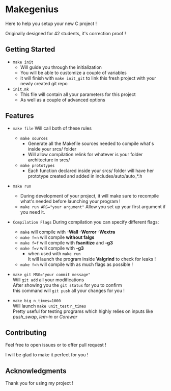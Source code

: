 # Makegenius

Here to help you setup your new C project !

Originally designed for 42 students, it's correction proof !


## Getting Started

* ```make init```
  * Will guide you through the initialization
  * You will be able to customize a couple of variables
  * it will finish with ```make init_git``` to link this fresh project with your newly created git repo
* ```init.mk```
  * This file will contain all your parameters for this project
  * As well as a couple of advanced options

## Features


* ```make file```  Will call both of these rules
  * ```make sources```
    * Generate all the Makefile sources needed to compile what's inside your srcs/ folder
    * Will allow compilation relink for whatever is your folder architecture  in srcs/
  * ```make prototypes```
    * Each function declared inside your srcs/ folder will have her prototype created and added in includes/auto/auto_*.h

* ```make run```
  * During development of your project, it will make sure to recompile what's
 needed before launching your program !
  * ```make run ARG="your argument"``` Allow you set up your first argument if you need it.

* ```Compilation Flags```
 During compilation you can specify different flags:
  * ```make``` will compile with **-Wall -Werror -Wextra**
  * ```make f=n``` will compile **without falgs**
  * ```make f=f``` will compile with **fsanitize** and **-g3**
  * ```make f=v``` will compile with **-g3**
    * when used with ```make run```  
    It will launch the program inside **Valgrind** to check for leaks !
  * ```make f=h``` will compile with as much flags as possible !

* ```make git MSG="your commit message"```  
 Will ```git add``` all your modifications  
 After showing you the ```git status``` for you to confirm  
 this command will ```git push``` all your changes for you !

* ```make big n_times=1000```  
 Will launch ```make unit_test``` ```n_times```  
 Pretty useful for testing programs which highly relies on inputs like _push_swap_, _lem-in_ or _Corewar_


## Contributing

Feel free to open issues or to offer pull request !

I will be glad to make it perfect for you !

## Acknowledgments

Thank you for using my project !

